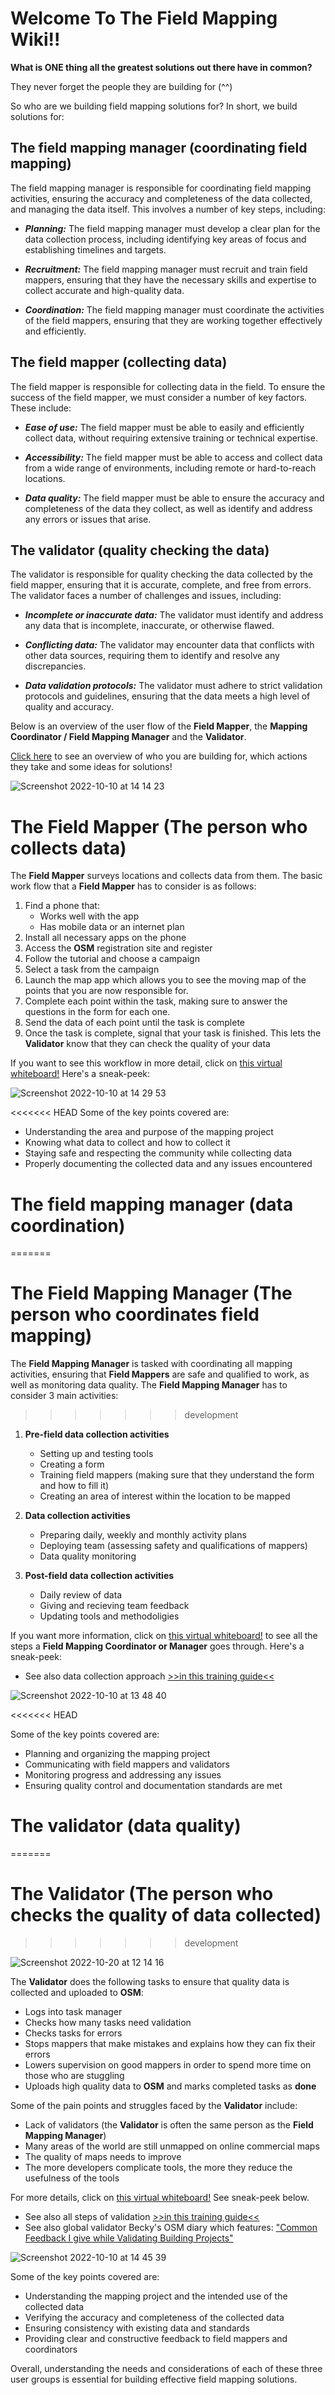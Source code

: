 # Welcome To The Field Mapping Wiki!!

**What is ONE thing all the greatest solutions out there have in common?**

They never forget the people they are building for (^^)

So who are we building field mapping solutions for? In short, we build solutions for:

## The field mapping manager (coordinating field mapping)
The field mapping manager is responsible for coordinating field mapping
activities, ensuring the accuracy and completeness of the data
collected, and managing the data itself. This involves a number of key
steps, including:

- ***Planning:*** The field mapping manager must develop a clear plan
for the data collection process, including identifying key areas of
focus and establishing timelines and targets.

- ***Recruitment:*** The field mapping manager must recruit and train
field mappers, ensuring that they have the necessary skills and
expertise to collect accurate and high-quality data.

- ***Coordination:*** The field mapping manager must coordinate the activities
of the field mappers, ensuring that they are working together
effectively and efficiently.

## The field mapper (collecting data)
The field mapper is responsible for collecting data in the field. To
ensure the success of the field mapper, we must consider a number of key
factors. These include:

- ***Ease of use:*** The field mapper must be able to easily and efficiently
collect data, without requiring extensive training or technical
expertise.

- ***Accessibility:*** The field mapper must be able to access and
collect data from a wide range of environments, including remote or
hard-to-reach locations.

- ***Data quality:*** The field mapper must be able to ensure the accuracy and
completeness of the data they collect, as well as identify and address
any errors or issues that arise.

## The validator (quality checking the data)
The validator is responsible for quality checking the data collected by
the field mapper, ensuring that it is accurate, complete, and free from
errors. The validator faces a number of challenges and issues, including:

- ***Incomplete or inaccurate data:*** The validator must identify and
address any data that is incomplete, inaccurate, or otherwise flawed.

- ***Conflicting data:*** The validator may encounter data that
conflicts with other data sources, requiring them to identify and
resolve any discrepancies.

- ***Data validation protocols:*** The validator must adhere to strict
validation protocols and guidelines, ensuring that the data meets a high
level of quality and accuracy.

Below is an overview of the user flow of the **Field Mapper**, the **Mapping Coordinator / Field Mapping Manager** and the **Validator**.

[Click here](https://miro.com/app/board/uXjVPX4XLcI=/?moveToWidget=3458764534814634286&cot=14) to see an overview of who you are building for, which actions they take and some ideas for solutions!

![Screenshot 2022-10-10 at 14 14 23](https://user-images.githubusercontent.com/107098623/194864145-598d6212-9e0b-4c9d-ba90-92e5cd3fa488.png)

# The Field Mapper (The person who collects data)
The **Field Mapper** surveys locations and collects data from them. The basic work flow that a **Field Mapper** has to consider is as follows:
1. Find a phone that:
    - Works well with the app
    - Has mobile data or an internet plan
2. Install all necessary apps on the phone
3. Access the **OSM** registration site and register
4. Follow the tutorial and choose a campaign
5. Select a task from the campaign
6. Launch the map app which allows you to see the moving map of the points that you are now responsible for.
7. Complete each point within the task, making sure to answer the questions in the form for each one.
8. Send the data of each point until the task is complete
9. Once the task is complete, signal that your task is finished. This lets the **Validator** know that they can check the quality of your data

If you want to see this workflow in more detail, click on [this virtual whiteboard!](https://miro.com/app/board/uXjVPX4XLcI=/?moveToWidget=3458764535074723879&cot=14) Here's a sneak-peek:

![Screenshot 2022-10-10 at 14 29 53](https://user-images.githubusercontent.com/107098623/194867381-53813f19-71b1-4342-866f-10c963b7460b.png)

<<<<<<< HEAD
Some of the key points covered are:

-  Understanding the area and purpose of the mapping project
-  Knowing what data to collect and how to collect it
-  Staying safe and respecting the community while collecting data
-  Properly documenting the collected data and any issues encountered

# The field mapping manager (data coordination)
=======
# The Field Mapping Manager (The person who coordinates field mapping)
The **Field Mapping Manager** is tasked with coordinating all mapping activities, ensuring that **Field Mappers** are safe and qualified to work, as well as monitoring data quality. The **Field Mapping Manager** has to consider 3 main activities:
>>>>>>> development

1. **Pre-field data collection activities**
    - Setting up and testing tools
    - Creating a form
    - Training field mappers (making sure that they understand the form and how to fill it)
    - Creating an area of interest within the location to be mapped
    
2. **Data collection activities**
    - Preparing daily, weekly and monthly activity plans
    - Deploying team (assessing safety and qualifications of mappers)
    - Data quality monitoring
    
3. **Post-field data collection activities**
    - Daily review of data
    - Giving and recieving team feedback
    - Updating tools and methodoligies

If you want more information, click on [this virtual whiteboard!](https://miro.com/app/board/uXjVPX4XLcI=/?moveToWidget=3458764535077658755&cot=14) to see all the steps a **Field Mapping Coordinator or Manager** goes through. Here's a sneak-peek:

- See also data collection approach [>>in this training guide<<](https://hotosm.github.io/pdc-documentation/en/pages/01-osm-field-surveyor-guideliness/01-metodologi-pengumpulan-data/01_metodologi_pengumpulan_data/)

![Screenshot 2022-10-10 at 13 48 40](https://user-images.githubusercontent.com/107098623/194859584-31dae52a-e918-4cd8-9071-24791750d6bb.png)

<<<<<<< HEAD

Some of the key points covered are:

-  Planning and organizing the mapping project
-  Communicating with field mappers and validators
-  Monitoring progress and addressing any issues
-  Ensuring quality control and documentation standards are met

# The validator (data quality)
=======
# The Validator (The person who checks the quality of data collected)
>>>>>>> development


![Screenshot 2022-10-20 at 12 14 16](https://user-images.githubusercontent.com/107098623/196922048-c156b8ed-7f1a-404b-a636-fcfca2c0b328.png)

The **Validator** does the following tasks to ensure that quality data is collected and uploaded to **OSM**:
- Logs into task manager
- Checks how many tasks need validation
- Checks tasks for errors 
- Stops mappers that make mistakes and explains how they can fix their errors
- Lowers supervision on good mappers in order to spend more time on those who are stuggling
- Uploads high quality data to **OSM** and marks completed tasks as **done**

Some of the pain points and struggles faced by the **Validator** include:
- Lack of validators (the **Validator** is often the same person as the **Field Mapping Manager**)
- Many areas of the world are still unmapped on online commercial maps
- The quality of maps needs to improve
- The more developers complicate tools, the more they reduce the usefulness of the tools


For more details, click on [this virtual whiteboard!](https://miro.com/app/board/uXjVPX4XLcI=/?moveToWidget=3458764535077160536&cot=14) See sneak-peek below.

- See also all steps of validation [>>in this training guide<<](https://hotosm.github.io/pdc-documentation/en/pages/04-data-validation-and-quality-assurance/02-penggunaan-josm-untuk-validasi-data-survei/josm-for-validating-survey-data/)
- See also global validator Becky's OSM diary which features:
  ["Common Feedback I give while Validating Building Projects"](https://www.openstreetmap.org/user/Becky%20Candy/diary)

![Screenshot 2022-10-10 at 14 45 39](https://user-images.githubusercontent.com/107098623/194870234-fa9497cb-d9e4-43ff-b7dd-ad731f8be488.png)


Some of the key points covered are:

-  Understanding the mapping project and the intended use of the collected data
-  Verifying the accuracy and completeness of the collected data
-  Ensuring consistency with existing data and standards
-  Providing clear and constructive feedback to field mappers and coordinators

Overall, understanding the needs and considerations of each of these three user groups is essential for building effective field mapping solutions.
